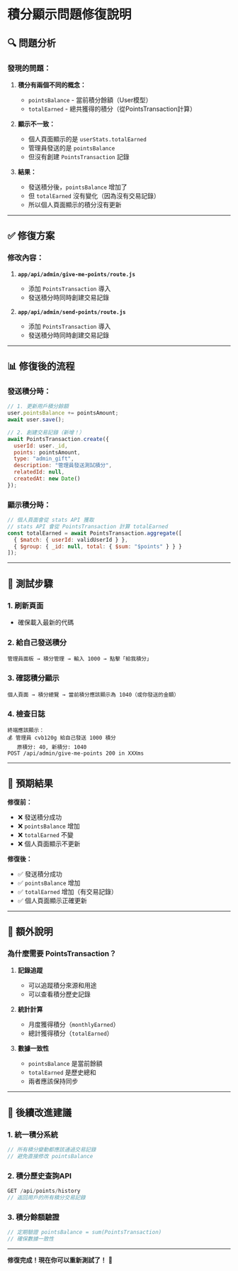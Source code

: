 # 積分顯示問題修復說明

## 🔍 問題分析

### **發現的問題：**

1. **積分有兩個不同的概念：**
   - `pointsBalance` - 當前積分餘額（User模型）
   - `totalEarned` - 總共獲得的積分（從PointsTransaction計算）

2. **顯示不一致：**
   - 個人頁面顯示的是 `userStats.totalEarned`
   - 管理員發送的是 `pointsBalance`
   - 但沒有創建 `PointsTransaction` 記錄

3. **結果：**
   - 發送積分後，`pointsBalance` 增加了
   - 但 `totalEarned` 沒有變化（因為沒有交易記錄）
   - 所以個人頁面顯示的積分沒有更新

---

## ✅ 修復方案

### **修改內容：**

1. **`app/api/admin/give-me-points/route.js`**
   - 添加 `PointsTransaction` 導入
   - 發送積分時同時創建交易記錄

2. **`app/api/admin/send-points/route.js`**
   - 添加 `PointsTransaction` 導入
   - 發送積分時同時創建交易記錄

---

## 📊 修復後的流程

### **發送積分時：**

```javascript
// 1. 更新用戶積分餘額
user.pointsBalance += pointsAmount;
await user.save();

// 2. 創建交易記錄（新增！）
await PointsTransaction.create({
  userId: user._id,
  points: pointsAmount,
  type: "admin_gift",
  description: "管理員發送測試積分",
  relatedId: null,
  createdAt: new Date()
});
```

### **顯示積分時：**

```javascript
// 個人頁面會從 stats API 獲取
// stats API 會從 PointsTransaction 計算 totalEarned
const totalEarned = await PointsTransaction.aggregate([
  { $match: { userId: validUserId } },
  { $group: { _id: null, total: { $sum: "$points" } } }
]);
```

---

## 🧪 測試步驟

### **1. 刷新頁面**
- 確保載入最新的代碼

### **2. 給自己發送積分**
```
管理員面板 → 積分管理 → 輸入 1000 → 點擊「給我積分」
```

### **3. 確認積分顯示**
```
個人頁面 → 積分總覽 → 當前積分應該顯示為 1040（或你發送的金額）
```

### **4. 檢查日誌**
```
終端應該顯示：
💰 管理員 cvb120g 給自己發送 1000 積分
   原積分: 40, 新積分: 1040
POST /api/admin/give-me-points 200 in XXXms
```

---

## 🎯 預期結果

**修復前：**
- ❌ 發送積分成功
- ❌ `pointsBalance` 增加
- ❌ `totalEarned` 不變
- ❌ 個人頁面顯示不更新

**修復後：**
- ✅ 發送積分成功
- ✅ `pointsBalance` 增加
- ✅ `totalEarned` 增加（有交易記錄）
- ✅ 個人頁面顯示正確更新

---

## 📝 額外說明

### **為什麼需要 PointsTransaction？**

1. **記錄追蹤**
   - 可以追蹤積分來源和用途
   - 可以查看積分歷史記錄

2. **統計計算**
   - 月度獲得積分（`monthlyEarned`）
   - 總計獲得積分（`totalEarned`）

3. **數據一致性**
   - `pointsBalance` 是當前餘額
   - `totalEarned` 是歷史總和
   - 兩者應該保持同步

---

## 🔧 後續改進建議

### **1. 統一積分系統**
```javascript
// 所有積分變動都應該通過交易記錄
// 避免直接修改 pointsBalance
```

### **2. 積分歷史查詢API**
```javascript
GET /api/points/history
// 返回用戶的所有積分交易記錄
```

### **3. 積分餘額驗證**
```javascript
// 定期驗證 pointsBalance = sum(PointsTransaction)
// 確保數據一致性
```

---

**修復完成！現在你可以重新測試了！** 🚀


